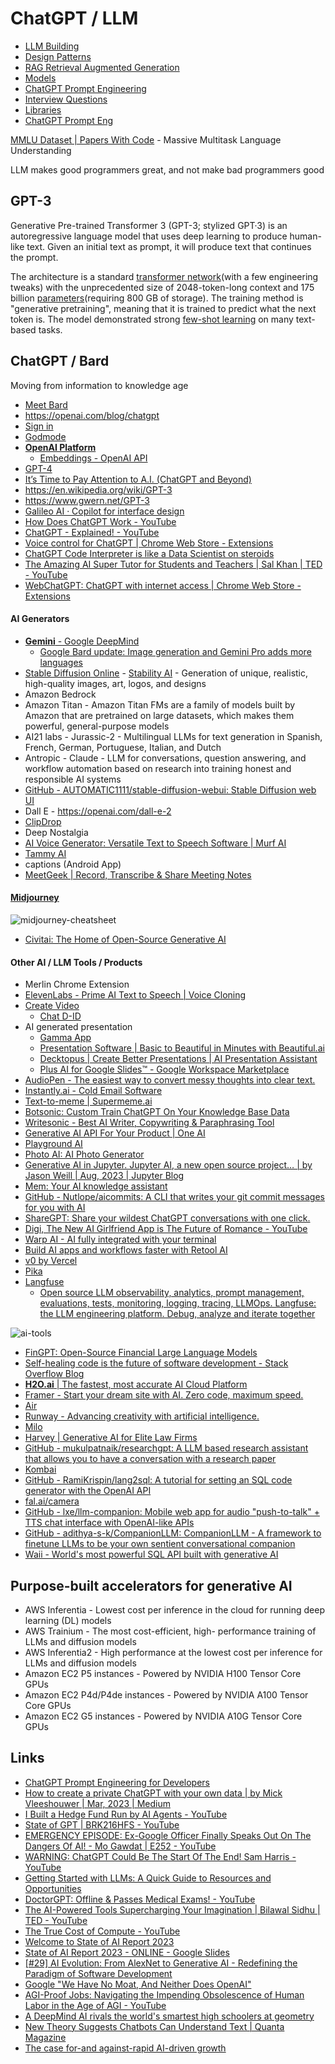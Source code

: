 # ChatGPT / LLM

- [LLM Building](ai/llm/llm-building.md)
- [Design Patterns](ai/llm/design-patterns.md)
- [RAG Retrieval Augmented Generation](ai/llm/rag-retrieval-augmented-generation.md)
- [Models](ai/llm/models.md)
- [ChatGPT Prompt Engineering](courses/chatgpt-prompt-eng.md)
- [Interview Questions](ai/llm/interview-questions.md)
- [Libraries](ai/llm/libraries.md)
- [ChatGPT Prompt Eng](courses/chatgpt-prompt-eng.md)

[MMLU Dataset | Papers With Code](https://paperswithcode.com/dataset/mmlu) - Massive Multitask Language Understanding

LLM makes good programmers great, and not make bad programmers good

## GPT-3

Generative Pre-trained Transformer 3 (GPT-3; stylized GPT·3) is an autoregressive language model that uses deep learning to produce human-like text. Given an initial text as prompt, it will produce text that continues the prompt.

The architecture is a standard [transformer network](https://en.wikipedia.org/wiki/Transformer_(machine_learning_model))(with a few engineering tweaks) with the unprecedented size of 2048-token-long context and 175 billion [parameters](https://en.wikipedia.org/wiki/Parameter_(machine_learning))(requiring 800 GB of storage). The training method is "generative pretraining", meaning that it is trained to predict what the next token is. The model demonstrated strong [few-shot learning](https://en.wikipedia.org/wiki/Few-shot_learning) on many text-based tasks.

## ChatGPT / Bard

Moving from information to knowledge age

- [Meet Bard](https://bard.google.com/)
- https://openai.com/blog/chatgpt
- [Sign in](https://chat.mistral.ai/)
- [Godmode](https://godmode.space/)
- [**OpenAI Platform**](https://platform.openai.com/)
    - [Embeddings - OpenAI API](https://platform.openai.com/docs/guides/embeddings/what-are-embeddings)
- [GPT-4](https://openai.com/research/gpt-4)
- [It’s Time to Pay Attention to A.I. (ChatGPT and Beyond)](https://www.youtube.com/watch?v=0uQqMxXoNVs)
- https://en.wikipedia.org/wiki/GPT-3
- https://www.gwern.net/GPT-3
- [Galileo AI · Copilot for interface design](https://www.usegalileo.ai/)
- [How Does ChatGPT Work - YouTube](https://www.youtube.com/watch?v=WlbPnZ_SOX4)
- [ChatGPT - Explained! - YouTube](https://www.youtube.com/watch?v=NpmnWgQgcsA)
- [Voice control for ChatGPT | Chrome Web Store - Extensions](https://chrome.google.com/webstore/detail/voice-control-for-chatgpt/eollffkcakegifhacjnlnegohfdlidhn)
- [ChatGPT Code Interpreter is like a Data Scientist on steroids](https://twitter.com/moritzkremb/status/1654107314528612355)
- [The Amazing AI Super Tutor for Students and Teachers | Sal Khan | TED - YouTube](https://www.youtube.com/watch?v=hJP5GqnTrNo&ab_channel=TED)
- [WebChatGPT: ChatGPT with internet access | Chrome Web Store - Extensions](https://chrome.google.com/webstore/detail/webchatgpt-chatgpt-with-i/lpfemeioodjbpieminkklglpmhlngfcn/related)

#### AI Generators

- [**Gemini** - Google DeepMind](https://deepmind.google/technologies/gemini)
    - [Google Bard update: Image generation and Gemini Pro adds more languages](https://blog.google/products/bard/google-bard-gemini-pro-image-generation/)
- [Stable Diffusion Online](https://stablediffusionweb.com/) - [Stability AI](https://stability.ai/) - Generation of unique, realistic, high-quality images, art, logos, and designs
- Amazon Bedrock
- Amazon Titan - Amazon Titan FMs are a family of models built by Amazon that are pretrained on large datasets, which makes them powerful, general-purpose models
- AI21 labs - Jurassic-2 - Multilingual LLMs for text generation in Spanish, French, German, Portuguese, Italian, and Dutch
- Antropic - Claude - LLM for conversations, question answering, and workflow automation based on research into training honest and responsible AI systems
- [GitHub - AUTOMATIC1111/stable-diffusion-webui: Stable Diffusion web UI](https://github.com/AUTOMATIC1111/stable-diffusion-webui)
- Dall E - https://openai.com/dall-e-2
- [ClipDrop](https://clipdrop.co/)
- Deep Nostalgia
- [AI Voice Generator: Versatile Text to Speech Software | Murf AI](https://murf.ai/)
- [Tammy AI](https://tammy.ai/)
- captions (Android App)
- [MeetGeek | Record, Transcribe & Share Meeting Notes](https://meetgeek.ai/)

#### [Midjourney](https://www.midjourney.com/)

![midjourney-cheatsheet](../../media/Screenshot%202023-05-26%20at%201.56.33%20PM.png)

- [Civitai: The Home of Open-Source Generative AI](https://civitai.com/)

#### Other AI / LLM Tools / Products

- Merlin Chrome Extension
- [ElevenLabs - Prime AI Text to Speech | Voice Cloning](https://beta.elevenlabs.io/)
- [Create Video](https://studio.d-id.com/editor)
    - [Chat D-ID](https://chat.d-id.com/)
- AI generated presentation
    - [Gamma App](https://gamma.app/)
    - [Presentation Software | Basic to Beautiful in Minutes with Beautiful.ai](https://www.beautiful.ai/)
    - [Decktopus | Create Better Presentations | AI Presentation Assistant](https://app.decktopus.com/dashboard/decks)
    - [Plus AI for Google Slides™ - Google Workspace Marketplace](https://wvorkspace.google.com/u/0/marketplace/app/plus_ai_for_google_slides/214277172452)
- [AudioPen - The easiest way to convert messy thoughts into clear text.](https://audiopen.ai/)
- [Instantly.ai - Cold Email Software](https://instantly.ai/)
- [Text-to-meme | Supermeme.ai](https://app.supermeme.ai/text-to-meme)
- [Botsonic: Custom Train ChatGPT On Your Knowledge Base Data](https://writesonic.com/botsonic)
- [Writesonic - Best AI Writer, Copywriting & Paraphrasing Tool](https://writesonic.com/)
- [Generative AI API For Your Product | One AI](https://www.oneai.com/)
- [Playground AI](https://playgroundai.com/)
- [Photo AI: AI Photo Generator](https://photoai.com/)
- [Generative AI in Jupyter. Jupyter AI, a new open source project… | by Jason Weill | Aug, 2023 | Jupyter Blog](https://blog.jupyter.org/generative-ai-in-jupyter-3f7174824862)
- [Mem: Your AI knowledge assistant](https://get.mem.ai/)
- [GitHub - Nutlope/aicommits: A CLI that writes your git commit messages for you with AI](https://github.com/Nutlope/aicommits)
- [ShareGPT: Share your wildest ChatGPT conversations with one click.](https://sharegpt.com/)
- [Digi, The New AI Girlfriend App is The Future of Romance - YouTube](https://www.youtube.com/watch?v=3487Y7QlFoo)
- [Warp AI - AI fully integrated with your terminal](https://www.warp.dev/warp-ai)
- [Build AI apps and workflows faster with Retool AI](https://retool.com/products/ai)
- [v0 by Vercel](https://v0.dev/)
- [Pika](https://pika.art/)
- [Langfuse](https://langfuse.com/)
    - [Open source LLM observability, analytics, prompt management, evaluations, tests, monitoring, logging, tracing, LLMOps. Langfuse: the LLM engineering platform. Debug, analyze and iterate together](https://github.com/langfuse/langfuse)

![ai-tools](../../media/image.png)

- [FinGPT: Open-Source Financial Large Language Models](https://arxiv.org/abs/2306.06031)
- [Self-healing code is the future of software development - Stack Overflow Blog](https://stackoverflow.blog/2023/06/07/self-healing-code-is-the-future-of-software-development/)
- [**H2O.ai** | The fastest, most accurate AI Cloud Platform](https://h2o.ai/)
- [Framer - Start your dream site with AI. Zero code, maximum speed.](https://www.framer.com/)
- [Air](https://www.air.ai/)
- [Runway - Advancing creativity with artificial intelligence.](https://runwayml.com/)
- [Milo](https://www.joinmilo.com/)
- [Harvey | Generative AI for Elite Law Firms](https://www.harvey.ai/)
- [GitHub - mukulpatnaik/researchgpt: A LLM based research assistant that allows you to have a conversation with a research paper](https://github.com/mukulpatnaik/researchgpt)
- [Kombai](https://kombai.com/)
- [GitHub - RamiKrispin/lang2sql: A tutorial for setting an SQL code generator with the OpenAI API](https://github.com/RamiKrispin/lang2sql)
- [fal.ai/camera](https://www.fal.ai/camera)
- [GitHub - lxe/llm-companion: Mobile web app for audio "push-to-talk" + TTS chat interface with OpenAI-like APIs](https://github.com/lxe/llm-companion)
- [GitHub - adithya-s-k/CompanionLLM: CompanionLLM - A framework to finetune LLMs to be your own sentient conversational companion](https://github.com/adithya-s-k/CompanionLLM)
- [Waii - World's most powerful SQL API built with generative AI](https://www.waii.ai/)

## Purpose-built accelerators for generative AI

- AWS Inferentia - Lowest cost per inference in the cloud for running deep learning (DL) models
- AWS Trainium - The most cost-efficient, high- performance training of LLMs and diffusion models
- AWS Inferentia2 - High performance at the lowest cost per inference for LLMs and diffusion models
- Amazon EC2 P5 instances - Powered by NVIDIA H100 Tensor Core GPUs
- Amazon EC2 P4d/P4de instances - Powered by NVIDIA A100 Tensor Core GPUs
- Amazon EC2 G5 instances - Powered by NVIDIA A10G Tensor Core GPUs

## Links

- [ChatGPT Prompt Engineering for Developers](courses/chatgpt-prompt-eng.md)
- [How to create a private ChatGPT with your own data | by Mick Vleeshouwer | Mar, 2023 | Medium](https://medium.com/@imicknl/how-to-create-a-private-chatgpt-with-your-own-data-15754e6378a1)
- [I Built a Hedge Fund Run by AI Agents - YouTube](https://www.youtube.com/watch?v=vnzt4lwzbXU)
- [State of GPT | BRK216HFS - YouTube](https://www.youtube.com/watch?v=bZQun8Y4L2A)
- [EMERGENCY EPISODE: Ex-Google Officer Finally Speaks Out On The Dangers Of AI! - Mo Gawdat | E252 - YouTube](https://www.youtube.com/watch?v=bk-nQ7HF6k4)
- [WARNING: ChatGPT Could Be The Start Of The End! Sam Harris - YouTube](https://www.youtube.com/watch?v=GmlrEgLGozw)
- [Getting Started with LLMs: A Quick Guide to Resources and Opportunities](https://www.linkedin.com/pulse/getting-started-llms-guide-resources-opportunities-wendy-ran-wei/)
- [DoctorGPT: Offline & Passes Medical Exams! - YouTube](https://www.youtube.com/watch?v=J9nJh33GM-w)
- [The AI-Powered Tools Supercharging Your Imagination | Bilawal Sidhu | TED - YouTube](https://www.youtube.com/watch?v=eZsVDMsBTCQ)
- [The True Cost of Compute - YouTube](https://www.youtube.com/watch?v=MNFeJNUu074)
- [Welcome to State of AI Report 2023](https://www.stateof.ai/)
- [State of AI Report 2023 - ONLINE - Google Slides](https://docs.google.com/presentation/d/156WpBF_rGvf4Ecg19oM1fyR51g4FAmHV3Zs0WLukrLQ/edit)
- [[#29] AI Evolution: From AlexNet to Generative AI - Redefining the Paradigm of Software Development](https://bizit.substack.com/p/29-ai-evolution-from-alexnet-to-generative)
- [Google "We Have No Moat, And Neither Does OpenAI"](https://www.semianalysis.com/p/google-we-have-no-moat-and-neither)
- [AGI-Proof Jobs: Navigating the Impending Obsolescence of Human Labor in the Age of AGI - YouTube](https://www.youtube.com/watch?v=Ahh92qtRwos&ab_channel=DavidShapiro)
- [A DeepMind AI rivals the world's smartest high schoolers at geometry](https://www.understandingai.org/p/a-deepmind-ai-rivals-the-worlds-smartest)
- [New Theory Suggests Chatbots Can Understand Text | Quanta Magazine](https://www.quantamagazine.org/new-theory-suggests-chatbots-can-understand-text-20240122/)
- [The case for-and against-rapid AI-driven growth](https://www.understandingai.org/p/the-case-forand-againstrapid-ai-driven)
